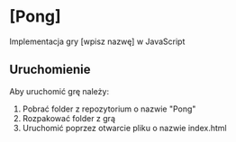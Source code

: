 # [Pong]
Implementacja gry [wpisz nazwę] w JavaScript

## Uruchomienie
Aby uruchomić grę należy:
1. Pobrać folder z repozytorium o nazwie "Pong"
2. Rozpakować folder z grą
3. Uruchomić poprzez otwarcie pliku o nazwie index.html
